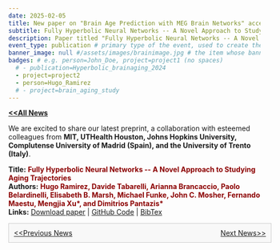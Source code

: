 ```yaml
---
date: 2025-02-05
title: New paper on "Brain Age Prediction with MEG Brain Networks" accepted for Publication
subtitle: Fully Hyperbolic Neural Networks -- A Novel Approach to Studying Aging Trajectories
description: Paper titled "Fully Hyperbolic Neural Networks -- A Novel Approach to Studying Aging Trajectories" got accepted by IEEE JHBI.
event_type: publication # primary type of the event, used to create the small, colored post callout
banner_image: null #/assets/images/brainimage.jpg # the item whose banner image will be adopted by this event
badges: # e.g. person=John_Doe, project=project1 (no spaces)
  # - publication=Hyperbolic_brainaging_2024
  - project=project2
  - person=Hugo_Ramirez
  # - project=brain_aging_study
---
```

<a href="../#latest-news"><b>&lt;&lt;All News</b></a>

We are excited to share our latest preprint, a collaboration with esteemed colleagues from <b>MIT, UTHealth Houston, Johns Hopkins University, Complutense University of Madrid (Spain), and the University of Trento (Italy)</b>.

**Title:** **<span style="color: darkred">Fully Hyperbolic Neural Networks -- A Novel Approach to Studying Aging Trajectories</span>**  
**Authors:** **<span style="color: darkred">Hugo Ramirez, Davide Tabarelli, Arianna Brancaccio, Paolo Belardinelli, Elisabeth B. Marsh, Michael Funke, John C. Mosher, Fernando Maestu, Mengjia Xu\*, and Dimitrios Pantazis\*</span>**  
**Links:** [Download paper](https://ieeexplore.ieee.org/abstract/document/10916497) | [GitHub Code](https://github.com/Dettrax/DG-Mamba) | <a href="#" id="bibtex" onclick="navigator.clipboard.writeText('@article{ramirez2024fully, \n title={Fully Hyperbolic Neural Networks: A Novel Approach to Studying Aging Trajectories}, \n author={Ramirez, Hugo and Tabarelli, Davide and Brancaccio, Arianna and Belardinelli, Paolo and Marsh, Elisabeth B and Funke, Michael and Mosher, John and Maestu, Fernando and Xu, Mengjia and Pantazis, Dimitrios}, \n journal={bioRxiv}, \n pages={2024--10}, \n year={2024}, \n publisher={Cold Spring Harbor Laboratory}}'); alert('BibTex copied to clipboard!');">BibTex</a>

<div style="width: 100%; padding: 10px; border: 1px solid #ccc; background-color: #f8f8f8;">
  <div style="display: flex; justify-content: space-between;">
    <a href="../post2/">&lt;&lt;Previous News</a>
    <a href="../post4/">Next News&gt;&gt;</a>
  </div>
</div>

